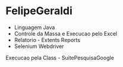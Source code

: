 # FelipeGeraldi
- Linguagem Java
- Controle da Massa e Execucao pelo Excel
- Relatorio - Extents Reports
- Selenium Webdriver

Execucao pela Class - SuitePesquisaGoogle
